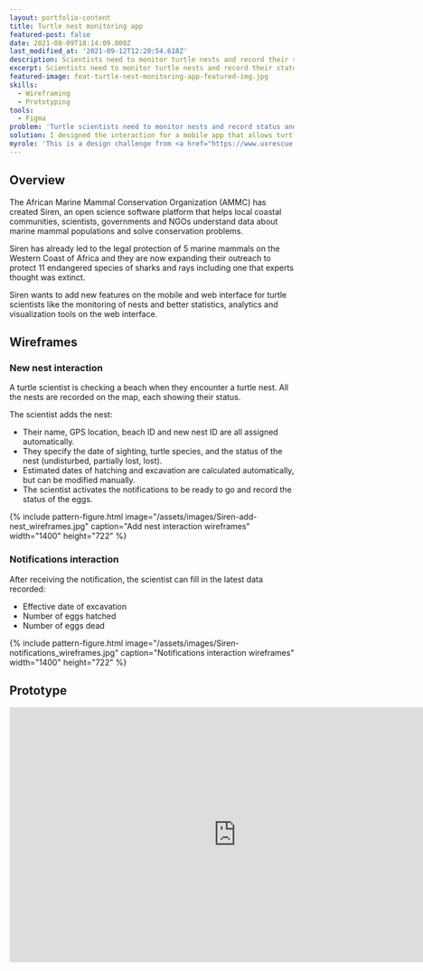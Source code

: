 ```yaml
---
layout: portfolio-content
title: Turtle nest monitoring app
featured-post: false
date: 2021-08-09T18:14:09.000Z
last_modified_at: '2021-09-12T12:20:54.618Z'
description: Scientists need to monitor turtle nests and record their status to measure the effectiveness of strategies to protect the aquatic megafauna and their habitats.
excerpt: Scientists need to monitor turtle nests and record their status to measure the effectiveness of strategies to protect the aquatic megafauna and their habitats.
featured-image: feat-turtle-nest-monitoring-app-featured-img.jpg
skills:
  - Wireframing
  - Prototyping
tools:
  - Figma
problem: 'Turtle scientists need to monitor nests and record status and number of hatchings so that they can measure the effectiveness of <a href="https://www.ammco.org" target="_blank" rel="noopener">AMMC</a> strategies to protect the aquatic megafauna and their habitats.'
solution: I designed the interaction for a mobile app that allows turtle scientists to record new turtle nests and receive notifications when they’re ready to hatch. This would help scientists checking how many eggs have hatched and how many have not.
myrole: 'This is a design challenge from <a href="https://www.uxrescue.org/" target="_blank" rel="noopener">UX Rescue</a>. Based on a definition of the user group, their needs, user stories, and the data recorded, I proposed wireframes and a live prototype.'
---
```

## Overview

The African Marine Mammal Conservation Organization (AMMC) has created Siren, an open science software platform that helps local coastal communities, scientists, governments and NGOs understand data about marine mammal populations and solve conservation problems.

Siren has already led to the legal protection of 5 marine mammals on the Western Coast of Africa and they are now expanding their outreach to protect 11 endangered species of sharks and rays including one that experts thought was extinct.

Siren wants to add new features on the mobile and web interface for turtle scientists like the monitoring of nests and better statistics, analytics and visualization tools on the web interface.

## Wireframes

### New nest interaction

A turtle scientist is checking a beach when they encounter a turtle nest. All the nests are recorded on the map, each showing their status.

The scientist adds the nest:

<ul class="smd-ul">
<li>Their name, GPS location, beach ID and new nest ID are all assigned automatically.</li>
<li>They specify the date of sighting, turtle species, and the status of the nest (undisturbed, partially lost, lost).</li>
<li>Estimated dates of hatching and excavation are calculated automatically, but can be modified manually.</li>
<li>The scientist activates the notifications to be ready to go and record the status of the eggs.</li>
</ul>

{% include pattern-figure.html image="/assets/images/Siren-add-nest_wireframes.jpg" caption="Add nest interaction wireframes" width="1400" height="722" %}

### Notifications interaction

After receiving the notification, the scientist can fill in the latest data recorded:

<ul class="smd-ul">
<li>Effective date of excavation</li>
<li>Number of eggs hatched</li>
<li>Number of eggs dead</li>
</ul>

{% include pattern-figure.html image="/assets/images/Siren-notifications_wireframes.jpg" caption="Notifications interaction wireframes" width="1400" height="722" %}

## Prototype

<div class="iframe-container"><iframe loading="lazy" style="border: 1px solid rgba(0, 0, 0, 0.1);" width="800" height="450" src="https://www.figma.com/embed?embed_host=share&amp;url=https%3A%2F%2Fwww.figma.com%2Fproto%2FpNyDsJ0tQXauivuJeXJDc3%2FSIREN-Mobile-application-%E2%80%93-Exercise%3Fnode-id%3D2%253A2" allowfullscreen=""></iframe></div>
